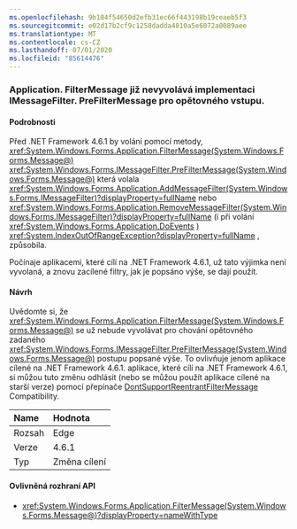```yaml
---
ms.openlocfilehash: 9b184f54650d2efb31ec66f443198b19ceaeb5f3
ms.sourcegitcommit: e02d17b2cf9c1258dadda4810a5e6072a0089aee
ms.translationtype: MT
ms.contentlocale: cs-CZ
ms.lasthandoff: 07/01/2020
ms.locfileid: "85614476"
---
```

### <a name="applicationfiltermessage-no-longer-throws-for-re-entrant-implementations-of-imessagefilterprefiltermessage"></a>Application. FilterMessage již nevyvolává implementaci IMessageFilter. PreFilterMessage pro opětovného vstupu.

#### <a name="details"></a>Podrobnosti

Před .NET Framework 4.6.1 by volání pomocí metody, <xref:System.Windows.Forms.Application.FilterMessage(System.Windows.Forms.Message@)> <xref:System.Windows.Forms.IMessageFilter.PreFilterMessage(System.Windows.Forms.Message@)> která volala <xref:System.Windows.Forms.Application.AddMessageFilter(System.Windows.Forms.IMessageFilter)?displayProperty=fullName> nebo <xref:System.Windows.Forms.Application.RemoveMessageFilter(System.Windows.Forms.IMessageFilter)?displayProperty=fullName> (i při volání <xref:System.Windows.Forms.Application.DoEvents> ) <xref:System.IndexOutOfRangeException?displayProperty=fullName> , způsobila.<p/>Počínaje aplikacemi, které cílí na .NET Framework 4.6.1, už tato výjimka není vyvolaná, a znovu zacílené filtry, jak je popsáno výše, se dají použít.

#### <a name="suggestion"></a>Návrh

Uvědomte si, že <xref:System.Windows.Forms.Application.FilterMessage(System.Windows.Forms.Message@)> se už nebude vyvolávat pro chování opětovného zadaného <xref:System.Windows.Forms.IMessageFilter.PreFilterMessage(System.Windows.Forms.Message@)> postupu popsané výše. To ovlivňuje jenom aplikace cílené na .NET Framework 4.6.1. aplikace, které cílí na .NET Framework 4.6.1, si můžou tuto změnu odhlásit (nebo se můžou použít aplikace cílené na starší verze) pomocí přepínače [DontSupportReentrantFilterMessage](~/docs/framework/migration-guide/mitigation-custom-imessagefilter-prefiltermessage-implementations.md#mitigation) Compatibility.

| Name          | Hodnota       |
|:--------------|:------------|
| Rozsah         | Edge        |
| Verze       | 4.6.1       |
| Typ          | Změna cílení |

#### <a name="affected-apis"></a>Ovlivněná rozhraní API

- <xref:System.Windows.Forms.Application.FilterMessage(System.Windows.Forms.Message@)?displayProperty=nameWithType>

